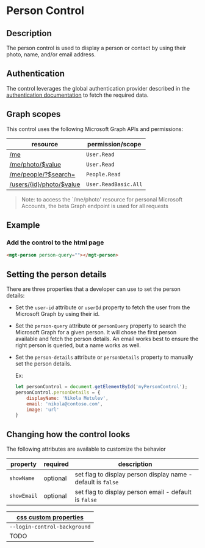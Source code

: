 # Person Control

## Description
The person control is used to display a person or contact by using their photo, name, and/or email address. 

## Authentication

The control leverages the global authentication provider described in the [authentication documentation](./../providers.md) to fetch the required data.

## Graph scopes

This control uses the following Microsoft Graph APIs and permissions:

| resource | permission/scope |
| - | - |
| [/me](https://docs.microsoft.com/en-us/graph/api/user-get?view=graph-rest-1.0) | `User.Read` |
| [/me/photo/$value](https://docs.microsoft.com/en-us/graph/api/profilephoto-get?view=graph-rest-beta) | `User.Read` |
| [/me/people/?$search=](https://docs.microsoft.com/en-us/graph/api/user-list-people?view=graph-rest-1.0) | `People.Read` |
| [/users/{id}/photo/$value](https://docs.microsoft.com/en-us/graph/api/user-list-people?view=graph-rest-1.0) | `User.ReadBasic.All` |

> Note: to access the `/me/photo' resource for personal Microsoft Accounts, the beta Graph endpoint is used for all requests

## Example

### Add the control to the html page
```html
<mgt-person person-query=""></mgt-person>
```

## Setting the person details

There are three properties that a developer can use to set the person details:

* Set the `user-id` attribute or `userId` property to fetch the user from the Microsoft Graph by using their id.  

* Set the `person-query` attribute or `personQuery` property to search the Microsoft Graph for a given person. It will chose the first person available and fetch the person details. An email works best to ensure the right person is queried, but a name works as well.

* Set the `person-details` attribute or `personDetails` property to manually set the person details. 

    Ex: 

    ```js
    let personControl = document.getElementById('myPersonControl');
    personControl.personDetails = {
        displayName: 'Nikola Metulev',
        email: 'nikola@contoso.com',
        image: 'url'
    }
    ```

## Changing how the control looks

The following attributes are available to customize the behavior

| property  | required  | description |
| --- | --- | --- |
| `showName` | optional | set flag to display person display name - default is `false` |
| `showEmail` | optional | set flag to display person email - default is `false` |


| [css custom properties](../styling-controls.md#css-custom-properties) |
| - |
| `--login-control-background` | 
| TODO

